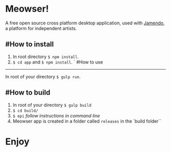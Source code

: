 # Meowser!

A free open source cross platform desktop application, used with [Jamendo](https://www.jamendo.com/), a platform for independent artists.



#How to install
--- 

1. In root directory `$ npm install`.
2. `$ cd app` and `$ npm install`.
`
#How to use 
---

In root of your directory `$ gulp run`.

#How to build
---

1. In root of your directory `$ gulp build` 
2. `$ cd build/`
3. `$ epi` *follow instructions in command line* 
4. Meowser app is created in a folder called `releases` in the `build folder``


# Enjoy




